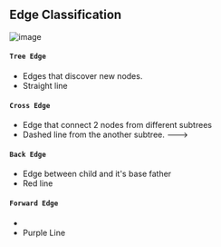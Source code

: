 ## Edge Classification
![image](https://user-images.githubusercontent.com/99830416/230777752-1e69d495-f805-4091-90b6-c819a742ddf6.png)
#### `Tree Edge` 
- Edges that discover new nodes.
- Straight line 
#### `Cross Edge`
- Edge that connect 2 nodes from different subtrees
- Dashed line from the another subtree. --->
    
#### `Back Edge`
- Edge between child and it's base father
- Red line
#### `Forward Edge`
- 
- Purple Line